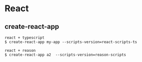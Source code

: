 # React

## create-react-app

    react + typescript
    $ create-react-app my-app --scripts-version=react-scripts-ts

    react + reason
    $ create-react-app a2  --scripts-version=reason-scripts
